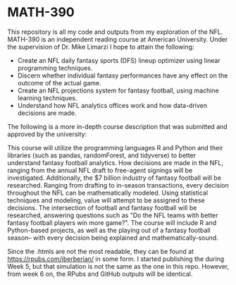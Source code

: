 # MATH-390

This repository is all my code and outputs from my exploration of the NFL. MATH-390 is an independent reading course at American University. Under the supervision of Dr. Mike Limarzi I hope to attain the following:

- Create an NFL daily fantasy sports (DFS) lineup optimizer using linear programming techniques. 
- Discern whether individual fantasy performances have any effect on the outcome of the actual game. 
- Create an NFL projections system for fantasy football, using machine learning techniques. 
- Understand how NFL analytics offices work and how data-driven decisions are made.


The following is a more in-depth course description that was submitted and approved by the university:

This course will utilize the programming languages R and Python and their libraries (such as pandas, randomForest, and tidyverse) to better understand fantasy football analytics. How decisions are made in the NFL, ranging from the annual NFL draft to free-agent signings will be investigated. Additionally, the $7 billion industry of fantasy football will be researched. Ranging from drafting to in-season transactions, every decision throughout the NFL can be mathematically modeled. Using statistical techniques and modeling, value will attempt to be assigned to these decisions.  The intersection of football and fantasy football will be researched, answering questions such as "Do the NFL teams with better fantasy football players win more game?".  The course will include R and Python-based projects, as well as the playing out of a fantasy football season– with every decision being explained and mathematically-sound. 



Since the .htmls are not the most readable, they can be found at https://rpubs.com/jberberian/ in some form. I started publishing the during Week 5, but that simulation is not the same as the one in this repo. However, from week 6 on, the RPubs and GitHub outputs will be identical. 
